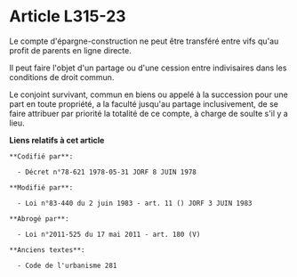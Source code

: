# Article L315-23

Le compte d'épargne-construction ne peut être transféré entre vifs qu'au profit de parents en ligne directe.

Il peut faire l'objet d'un partage ou d'une cession entre indivisaires dans les conditions de droit commun.

Le conjoint survivant, commun en biens ou appelé à la succession pour une part en toute propriété, a la faculté jusqu'au
partage inclusivement, de se faire attribuer par priorité la totalité de ce compte, à charge de soulte s'il y a lieu.

**Liens relatifs à cet article**

	**Codifié par**:

	  - Décret n°78-621 1978-05-31 JORF 8 JUIN 1978

	**Modifié par**:

	  - Loi n°83-440 du 2 juin 1983 - art. 11 () JORF 3 JUIN 1983

	**Abrogé par**:

	  - Loi n°2011-525 du 17 mai 2011 - art. 180 (V)

	**Anciens textes**:

	  - Code de l'urbanisme 281

